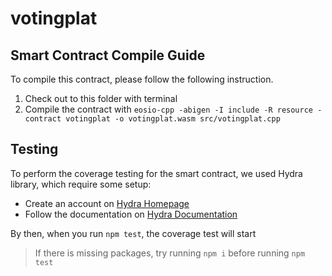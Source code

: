 # votingplat

## Smart Contract Compile Guide

To compile this contract, please follow the following instruction.

1. Check out to this folder with terminal
2. Compile the contract with
    `eosio-cpp -abigen -I include -R resource -contract votingplat -o votingplat.wasm src/votingplat.cpp`

## Testing

To perform the coverage testing for the smart contract, we used Hydra library, which require some setup:

- Create an account on [Hydra Homepage](https://klevoya.com/hydra/)
- Follow the documentation on [Hydra Documentation](https://docs.klevoya.com/hydra/about/getting-started)

By then, when you run `npm test`, the coverage test will start

> If there is missing packages, try running `npm i` before running `npm test`
